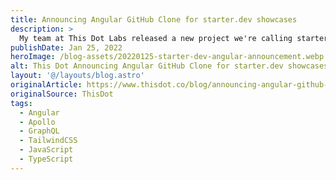 ```yaml
---
title: Announcing Angular GitHub Clone for starter.dev showcases
description: >
  My team at This Dot Labs released a new project we're calling starter.dev GitHub showcases in collaboration with the Angular team. Learn more about what we did and how we did it.
publishDate: Jan 25, 2022
heroImage: /blog-assets/20220125-starter-dev-angular-announcement.webp
alt: This Dot Announcing Angular GitHub Clone for starter.dev showcases
layout: '@/layouts/blog.astro'
originalArticle: https://www.thisdot.co/blog/announcing-angular-github-clone-for-starter-dev-showcases
originalSource: ThisDot
tags:
  - Angular
  - Apollo
  - GraphQL
  - TailwindCSS
  - JavaScript
  - TypeScript
---
```


